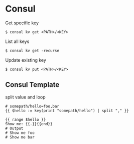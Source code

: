# Consul

Get specific key

```
$ consul kv get <PATH>/<KEY>
```

List all keys

```
$ consul kv get -recurse
```

Update existing key

```
$ consul kv put <PATH>/<KEY>
```





## Consul Template

split value and loop

```
# somepath/hello=foo,bar
{{ $hello := key(print "somepath/hello") | split "," }}

{{ range $hello }}
Show me: {{.}}{{end}}
# Output
# Show me foo
# Show me bar
```



